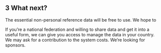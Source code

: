 ## __3__ What next?

The essential non-personal reference data will be free to use.  We hope to

If you’re a national federation and willing to share data and get it into a useful form, we can give you access to manage the data in your country.  We may ask for a contribution to the system costs.  We’re looking for sponsors.
